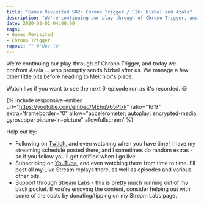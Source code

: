 ```yaml
---
title: "Games Revisited S02: Chrono Trigger / E26: Nizbel and Azala"
description: "We're continuing our play-through of Chrono Trigger, and today we confront Azala &hellip; who promptly sends Nizbel after us. We manage a few other little bits before heading to Melchior's place."
date: 2020-02-01 04:00:00
tags:
- Games Revisited
- Chrono Trigger
repost: "" #"dev.to"
---
```


We're continuing our play-through of Chrono Trigger, and today we confront Azala &hellip; who promptly sends Nizbel after us. We manage a few other little bits before heading to Melchior's place.

Watch live if you want to see the next 6-episode run as it's recorded. :smiley:
<!--more-->

{% include responsive-embed url="https://youtube.com/embed/MEhgV65Plxk" ratio="16:9" extra='frameborder="0" allow="accelerometer; autoplay; encrypted-media; gyroscope; picture-in-picture" allowfullscreen' %}

Help out by:
 * Following on [Twtich](https://twitch.tv/AnonJr_Live), and even watching when you have time! I have my streaming schedule posted there, and I sometimes do random extras - so if you follow you'll get notified when I go live.
 * Subscribing on [YouTube](http://www.youtube.com/channel/UCXafqhKHbkSUIrq0LAuu0tw), and even watching there from time to time. I'll post all my Live Stream replays there, as well as episodes and various other bits.
 * Support through [Stream Labs](https://streamlabs.com/anonjr_live) - this is pretty much running out of my back pocket. If you're enjoying the content, consider helping out with some of the costs by donating/tipping on my Stream Labs page.